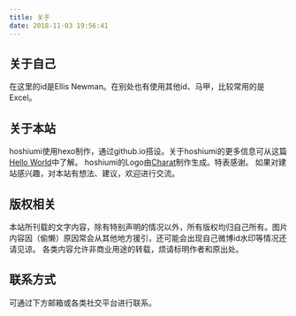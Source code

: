 ```yaml
---
title: 关于
date: 2018-11-03 19:56:41
---
```


## 关于自己

 在这里的id是Ellis Newman。在别处也有使用其他id、马甲，比较常用的是Excel。

## 关于本站

hoshiumi使用hexo制作，通过github.io搭设。关于hoshiumi的更多信息可从这篇[Hello World](/2014/09/08/hello-world/)中了解。
hoshiumi的Logo由[Charat](https://charat.me/)制作生成。特表感谢。
如果对建站感兴趣，对本站有想法、建议，欢迎进行交流。

## 版权相关

本站所刊载的文字内容，除有特别声明的情况以外，所有版权均归自己所有。图片内容因（偷懒）原因常会从其他地方援引，还可能会出现自己微博id水印等情况还请见谅。
各类内容允许非商业用途的转载，烦请标明作者和原出处。

## 联系方式

可通过下方邮箱或各类社交平台进行联系。


